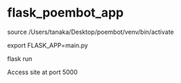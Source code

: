 # flask_poembot_app

source /Users/tanaka/Desktop/poembot/venv/bin/activate

export FLASK_APP=main.py

flask run

Access site at port 5000
